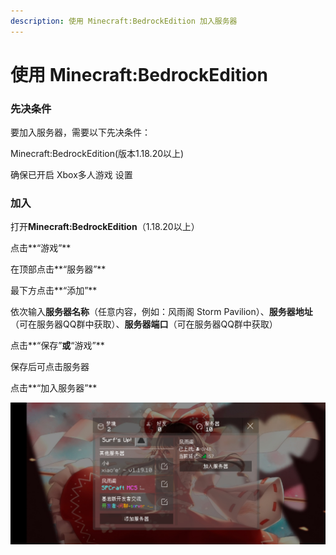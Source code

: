 ```yaml
---
description: 使用 Minecraft:BedrockEdition 加入服务器
---
```


# 使用 Minecraft:BedrockEdition

### 先决条件

要加入服务器，需要以下先决条件：

Minecraft:BedrockEdition(版本1.18.20以上)

确保已开启 Xbox多人游戏 设置

### 加入

打开**Minecraft:BedrockEdition**（1.18.20以上）

点击**“游戏”**

在顶部点击**“服务器”**

最下方点击**“添加”**

依次输入**服务器名称**（任意内容，例如：风雨阁 Storm Pavilion）、**服务器地址**（可在服务器QQ群中获取）、**服务器端口**（可在服务器QQ群中获取）

点击**“保存”**或**“游戏”**

保存后可点击服务器

点击**“加入服务器”**

![](<../.gitbook/assets/image (1).png>)
